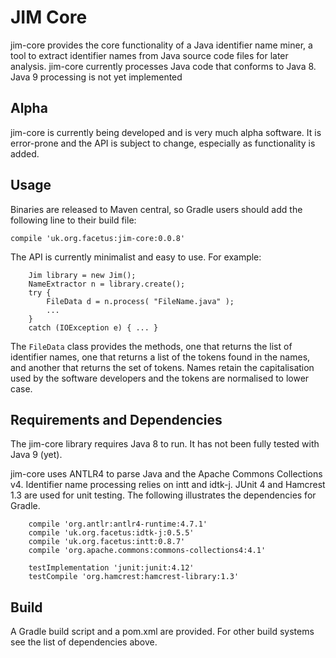 # JIM Core
jim-core provides the core functionality of a Java identifier name miner, a tool to extract identifier names from Java source code files for later analysis. jim-core currently processes Java code that conforms to Java 8. Java 9 processing is not yet implemented

## Alpha
jim-core is  currently being developed and is very much alpha software. It is error-prone and the API is subject to change, especially as functionality is added.

## Usage
Binaries are released to Maven central, so Gradle users should add the following line to their build file:

  ``compile 'uk.org.facetus:jim-core:0.0.8'``

The API is currently minimalist and easy to use. For example:

```  
    Jim library = new Jim();
    NameExtractor n = library.create();
    try {
        FileData d = n.process( "FileName.java" );
		...
    }
    catch (IOException e) { ... }
```

The ``FileData`` class provides the methods, one that returns the list of identifier names, one that returns a list of the tokens found in the names, and another that returns the set of tokens. Names retain the capitalisation used by the software developers and the tokens are normalised to lower case. 

## Requirements and Dependencies

The jim-core library requires Java 8 to run. It has not been fully tested with Java 9 (yet). 

jim-core uses ANTLR4 to parse Java and the Apache Commons Collections v4. Identifier name processing relies on intt and idtk-j. JUnit 4 and Hamcrest 1.3 are used for unit testing. The following illustrates the dependencies for Gradle.

```   
    compile 'org.antlr:antlr4-runtime:4.7.1'
    compile 'uk.org.facetus:idtk-j:0.5.5'
    compile 'uk.org.facetus:intt:0.8.7'
    compile 'org.apache.commons:commons-collections4:4.1'
    
    testImplementation 'junit:junit:4.12'
    testCompile 'org.hamcrest:hamcrest-library:1.3'
```

## Build
A Gradle build script and a pom.xml are provided. For other build systems see the list of dependencies above. 


